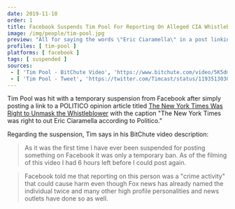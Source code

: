 ```yaml
---
date: 2019-11-10
order: 1
title: Facebook Suspends Tim Pool For Reporting On Alleged CIA Whistleblower
image: /img/people/tim-pool.jpg
preview: "All for saying the words \"Eric Ciaramella\" in a post linking to POLITICO"
profiles: [ tim-pool ]
platforms: [ facebook ]
tags: [ suspended ]
sources:
 - [ 'Tim Pool - BitChute Video', 'https://www.bitchute.com/video/5K5dmP4ph3A/' ]
 - [ 'Tim Pool - Tweet', 'https://twitter.com/Timcast/status/1193513030199451648' ]
---
```


Tim Pool was hit with a temporary suspension from Facebook after simply posting a link to a POLITICO opinion article titled [The New York Times Was Right to Unmask the Whistleblower](https://www.politico.com/magazine/story/2019/09/26/new-york-times-whistleblower-trump-ukraine-228529) with the caption "The New York Times was right to out Eric Ciaramella according to Politico."

Regarding the suspension, Tim says in his BitChute video description:
> As it was the first time I have ever been suspended for posting something on Facebook it was only a temporary ban. As of the filming of this video I had 6 hours left before I could post again.

> Facebook told me that reporting on this person was a "crime activity" that could cause harm even though Fox news has already named the individual twice and many other high profile personalities and news outlets have done so as well.
